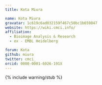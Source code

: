```yaml
---
title: Kota Miura

name: Kota Miura
gravatar: 1c619c6ad032159f467c50bc1b659847
website: https://wiki.cmci.info/
affiliation:
  - Bioimage Analysis & Research
  - ex - EMBL Heidelberg

forum: Kota
github: miura
twitter: cmci_
orcid: 0000-0001-6926-191X
---
```


{% include warning/stub %}
